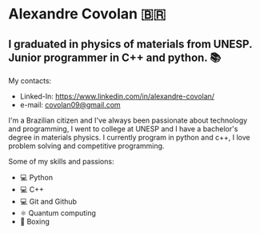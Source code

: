   # Alexandre Covolan :brazil:

  ## I graduated in physics of materials from UNESP. Junior programmer in C++ and python. :books:

  My contacts:
  
  - Linked-In: https://www.linkedin.com/in/alexandre-covolan/
  - e-mail: covolan09@gmail.com
 
  I'm a Brazilian citizen and I've always been passionate about technology and programming, I went to college at UNESP and I have a bachelor's degree in materials physics. I currently program in python and c++, I love problem solving and competitive programming.
 
 
 Some of my skills and passions:
 
 - :computer: Python
 - :computer: C++
 - :computer: Git and Github
 - :atom_symbol: Quantum computing
 - :boxing_glove: Boxing
 
 
 <!---
- 👋 Hi, I’m @covolan
- 👀 I’m interested in Physics and Programming.
- 🌱 I’m currently learning Python, c++, c and git.
- 💞️ I’m looking to collaborate on open source projects and physics related material.
- 📫 How to reach me send-me and message on github or on my personal e-mail: covolan09@gmail.com


covolan/covolan is a ✨ special ✨ repository because its `README.md` (this file) appears on your GitHub profile.
You can click the Preview link to take a look at your changes.
--->
